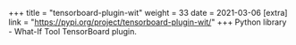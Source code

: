 +++
title = "tensorboard-plugin-wit"
weight = 33
date = 2021-03-06
[extra]
link = "https://pypi.org/project/tensorboard-plugin-wit/"
+++
Python library - What-If Tool TensorBoard plugin.

